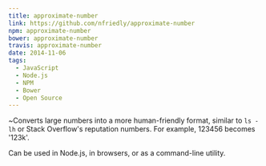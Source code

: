 ```yaml
---
title: approximate-number
link: https://github.com/nfriedly/approximate-number
npm: approximate-number
bower: approximate-number
travis: approximate-number
date: 2014-11-06
tags:
  - JavaScript
  - Node.js
  - NPM
  - Bower
  - Open Source
---
```


<i class="pull-right fa fa-4x">~</i>Converts large numbers into a more human-friendly format, similar to `ls -lh` or Stack Overflow's reputation numbers. For example, 123456 becomes '123k'.

Can be used in Node.js, in browsers, or as a command-line utility.
